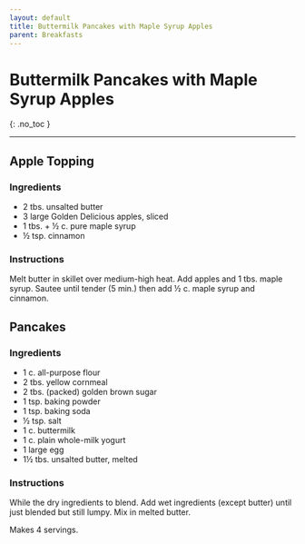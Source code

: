 ```yaml
---
layout: default
title: Buttermilk Pancakes with Maple Syrup Apples
parent: Breakfasts
---
```


# Buttermilk Pancakes with Maple Syrup Apples
{: .no_toc }

---

## Apple Topping

### Ingredients

<ul>
	<li>2 tbs. unsalted butter</li>
	<li>3 large Golden Delicious apples, sliced</li>
	<li>1 tbs. + ½ c. pure maple syrup</li>
	<li>½ tsp. cinnamon</li>
</ul>

### Instructions

Melt butter in skillet over medium-high heat. Add apples and 1 tbs. maple syrup. Sautee until tender (5 min.) then add ½ c. maple syrup and
cinnamon.


## Pancakes

### Ingredients
<ul>
	<li>1 c. all-purpose flour</li>
	<li>2 tbs. yellow cornmeal</li>
	<li>2 tbs. (packed) golden brown sugar</li>
	<li>1 tsp. baking powder</li>
	<li>1 tsp. baking soda</li>
	<li>½ tsp. salt</li>
	<li>1 c. buttermilk</li>
	<li>1 c. plain whole-milk yogurt</li>
	<li>1 large egg</li>
	<li>1½ tbs. unsalted butter, melted</li>
</ul>

### Instructions

While the dry ingredients to blend. Add wet ingredients
(except butter) until just blended but still lumpy. Mix in melted butter.

Makes 4 servings.